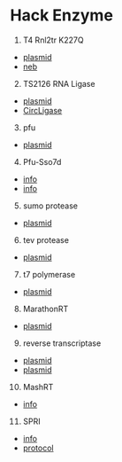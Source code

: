# Hack Enzyme
1. T4 Rnl2tr K227Q
  - [plasmid](https://www.addgene.org/14072/)
  - [neb](https://www.neb.com/products/m0351-t4-rna-ligase-2-truncated-k227q#Product%20Information)
2. TS2126 RNA Ligase
  - [plasmid](https://www.addgene.org/119941/)
  - [CircLigase](https://www.lucigen.com/CircLigase-II-ssDNA-Ligase/)
3. pfu
  - [plasmid](https://www.addgene.org/12509/)
4. Pfu-Sso7d
  - [info](https://barricklab.org/twiki/bin/view/Lab/ProtocolsReagentsPfuSso7d)
  - [info](https://pipettejockey.com/2017/08/18/purifying-commonly-used-enzymes-homebrew-phusion/)
5. sumo protease
  - [plasmid](https://www.addgene.org/64697/)
6. tev protease
  - [plasmid](https://www.addgene.org/8827/)
7. t7 polymerase
  - [plasmid](https://www.addgene.org/59926/)
8. MarathonRT
  - [plasmid](https://www.addgene.org/109029/)
9. reverse transcriptase
  - [plasmid](https://www.addgene.org/165556/)
  - [plasmid](https://www.addgene.org/165546/)
10. MashRT
  - [info](https://pipettejockey.com/2018/09/06/mashup-rt-purify-your-own-reverse-transcriptase-beta-testing-phase/)
11. SPRI
  - [info](https://diagnostech.co.za/next-generation-sequencing-tips-n-tricks-part-2/)
  - [protocol](https://openwetware.org/wiki/SPRI_bead_mix)
